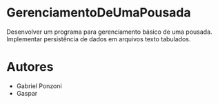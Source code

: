 # GerenciamentoDeUmaPousada
 Desenvolver um programa para gerenciamento básico de uma pousada. Implementar persistência de dados em arquivos texto tabulados.

# Autores

- Gabriel Ponzoni
- Gaspar